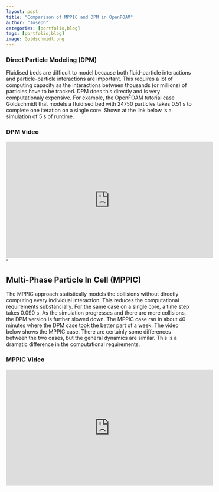 ```yaml
---
layout: post
title: "Comparison of MPPIC and DPM in OpenFOAM"
author: "Joseph"
categories: [portfolio,blog]
tags: [portfolio,blog]
image: Goldschmidt.png
---
```


### Direct Particle Modeling (DPM) 

Fluidised beds are difficult to model because both fluid-particle interactions and particle-particle interactions are important. This requires a lot of computing capacity as the interactions between thousands (or millions) of particles have to be tracked. DPM does this directly and is very computationaly expensive. For example, the OpenFOAM tutorial case Goldschmidt that models a fluidised bed with 24750 particles takes 0.51 s to complete one iteration on a single core. Shown at the link below is a simulation of 5 s of runtime.   

### DPM Video

<iframe width="560" height="315" src="https://www.youtube-nocookie.com/embed/fgOK8X1dh0Y" title="YouTube video player" frameborder="0" allow="accelerometer; autoplay; clipboard-write; encrypted-media; gyroscope; picture-in-picture" allowfullscreen></iframe>"

## Multi-Phase Particle In Cell (MPPIC)

The MPPIC approach statistically models the collisions without directly computing every individual interaction. This reduces the computational requirements substancially. For the same case on a single core, a time step takes 0.090 s. As the simulation progresses and there are more collisions, the DPM version is further slowed down. The MPPIC case ran in about 40 minutes where the DPM case took the better part of a week. The video below shows the MPPIC case. There are certainly some differences between the two cases, but the general dynamics are similar. This is a dramatic difference in the computational requirements.

### MPPIC Video

<iframe width="560" height="315" src="https://www.youtube-nocookie.com/embed/227j3r_NFt8" title="YouTube video player" frameborder="0" allow="accelerometer; autoplay; clipboard-write; encrypted-media; gyroscope; picture-in-picture" allowfullscreen></iframe>

